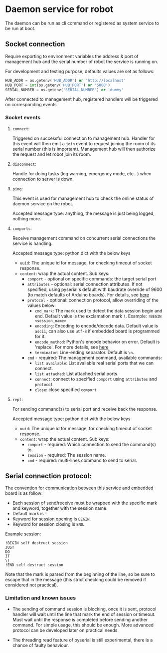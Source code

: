 # Daemon service for robot

The daemon can be run as cli command or registered as system service to be run at boot.

## Socket connection

Require exporting to environment variables the address & port of management hub and the serial number of robot the service is running on.

For development and testing purpose, defaults values are set as follows:

```python
HUB_ADDR = os.getenv('HUB_ADDR') or 'http://localhost'
HUB_PORT = int(os.getenv('HUB_PORT') or '5000')
SERIAL_NUMBER = os.getenv('SERIAL_NUMBER') or 'dummy'
```

After connected to management hub, registered handlers will be triggered on corresponding events.

### Socket events

1. `connect`:

    Triggered on successful connection to management hub. Handler for this event will then emit a `join` event to request joining the room of its serial number (this is important). Management hub will then authorize the request and let robot join its room.

2. `disconnect`:

    Handle for doing tasks (log warning, emergency mode, etc...) when connection to server is down.

2. `ping`:

    This event is used for management hub to check the online status of daemon service on the robot.

    Accepted message type: anything, the message is just being logged, nothing more.

3. `comports`:

    Receive management command on concurrent serial connections the service is handling.

    Accepted message type: python dict with the below keys

    - `uuid`: The unique id for message, for checking timeout of socket response.
    - `content`: wrap the actual content. Sub keys:
        + `comport` - optional on specific commands: the target serial port
        + `attributes` - optional: serial connection attributes. If not specified, using pyserial's default with baudrate override of 9600 (to match defaults of Arduino boards). For details, see [here](https://pyserial.readthedocs.io/en/latest/pyserial_api.html#serial.Serial)
        + `protocol` - optional: connection protocol, allow overriding of the values below:
            - `cmd_mark`: The mark used to detect the data session begin and end. Default value is the exclamation mark `!`. Example: `!BEGIN <session_name>`
            - `encoding`: Encoding to encode/decode data. Default value is `ascii`, can also use `utf-8` if embedded board is programmed for it.
            - `encode_method`: Python's encode behavior on error. Default is 'replace'. For more details, see [here](https://www.w3schools.com/python/ref_string_encode.asp)
            - `terminator`: Line-ending separator. Default is `\n`.
        + `cmd` - required: The management command, available commands:
            - `list available`: List available real serial ports that we can connect.
            - `list attached`: List attached serial ports.
            - `connect`: connect to specified `comport` using `attributes` and `protocol`
            - `close`: close specified `comport`

4. `repl`:

    For sending command(s) to serial port and receive back the response.

    Accepted message type: python dict with the below keys

    - `uuid`: The unique id for message, for checking timeout of socket response.
    - `content`: wrap the actual content. Sub keys:
        + `comport` - required: Which connection to send the command(s) to.
        + `session` - required: The session name.
        + `cmd` - required: multi-lines command to send to serial.

## Serial connection protocol:

The convention for communication between this service and embedded board is as follow:

- Each session of send/receive must be wrapped with the specific mark and keyword, together with the session name.
- Default mark is `!`
- Keyword for session opening is `BEGIN`.
- Keyword for session closing is `END`.

Example session:

```
!BEGIN self destruct session
JUST
DO
IT
\!
!END self destruct session
```

Note that the mark is parsed from the beginning of the line, so be sure to escape that in the message (this strict checking could be removed if considered not practical).

### Limitation and known issues

- The sending of command session is blocking, once it is sent, protocol handler will wait until the line that mark the end of session or timeout. Must wait until the response is completed before sending another command. For simple usage, this should be enough. More advanced protocol can be developed later on practical needs.

- The threading read feature of pyserial is still experimental, there is a chance of faulty behaviour.
